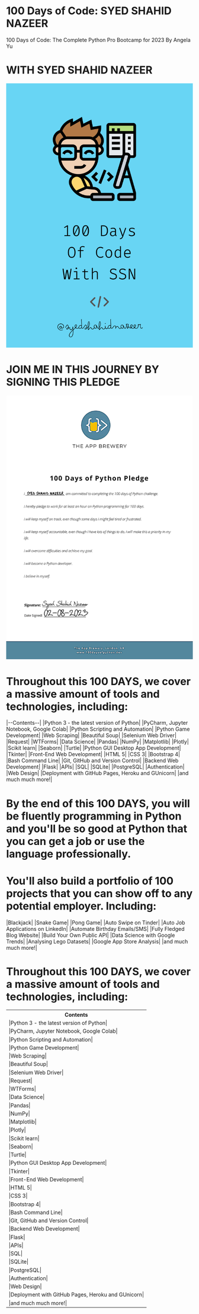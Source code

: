 #  100 Days of Code: SYED SHAHID NAZEER
  100 Days of Code: The Complete Python Pro Bootcamp for 2023 By Angela Yu

# WITH SYED SHAHID NAZEER

<p align="center">
  <img src="https://github.com/Syedshahidnazeer/-100-Days-of-Code--SYED-SHAHID-NAZEER/blob/main/README_Title.png">
</p>

# JOIN ME IN THIS JOURNEY BY SIGNING THIS PLEDGE

<p align="center">
  <img src="https://github.com/Syedshahidnazeer/-100-Days-of-Code--SYED-SHAHID-NAZEER/blob/main/README_Pledge.jpg">
</p>

# Throughout this 100 DAYS, we cover a massive amount of tools and technologies, including:

|--Contents--|
|Python 3 - the latest version of Python|
|PyCharm, Jupyter Notebook, Google Colab|
|Python Scripting and Automation|
|Python Game Development|
|Web Scraping|
|Beautiful Soup|
|Selenium Web Driver|
|Request|
|WTForms|
|Data Science|
|Pandas|
|NumPy|
|Matplotlib|
|Plotly|
|Scikit learn|
|Seaborn|
|Turtle|
|Python GUI Desktop App Development|
|Tkinter|
|Front-End Web Development|
|HTML 5|
|CSS 3|
|Bootstrap 4|
|Bash Command Line|
|Git, GitHub and Version Control|
|Backend Web Development|
|Flask|
|APIs|
|SQL|
|SQLite|
|PostgreSQL|
|Authentication|
|Web Design|
|Deployment with GitHub Pages, Heroku and GUnicorn|
|and much much more!|


# By the end of this 100 DAYS, you will be fluently programming in Python and you'll be so good at Python that you can get a job or use the language professionally.

# You'll also build a portfolio of 100 projects that you can show off to any potential employer. Including:

|Blackjack|
|Snake Game|
|Pong Game|
|Auto Swipe on Tinder|
|Auto Job Applications on LinkedIn|
|Automate Birthday Emails/SMS|
|Fully Fledged Blog Website|
|Build Your Own Public API|
|Data Science with Google Trends|
|Analysing Lego Datasets|
|Google App Store Analysis|
|and much much more!|

# Throughout this 100 DAYS, we cover a massive amount of tools and technologies, including:

<table>
  <tr>
    <th> Contents</th>
  </tr>
  <tr>
    <td>|Python 3 - the latest version of Python|</td>
  </tr>
  <tr>
    <td>|PyCharm, Jupyter Notebook, Google Colab|</td>
  </tr>
    <tr>
    <td>|Python Scripting and Automation|</td>
  </tr>
    <tr>
    <td>|Python Game Development|</td>
  </tr>
    <tr>
    <td>|Web Scraping|</td>
  </tr>
    <tr>
    <td>|Beautiful Soup|</td>
  </tr>
    <tr>
    <td>|Selenium Web Driver|</td>
  </tr>
    <tr>
    <td>|Request|</td>
  </tr>
    <tr>
    <td>|WTForms|</td>
  </tr>
    <tr>
    <td>|Data Science|</td>
  </tr>
    <tr>
    <td>|Pandas|</td>
  </tr> 
   <tr>
    <td>|NumPy|</td>
  </tr> 
   <tr>
    <td>|Matplotlib|</td>
  </tr> 
   <tr>
    <td>|Plotly|</td>
  </tr> 
   <tr>
    <td>|Scikit learn|</td>
  </tr> 
   <tr>
    <td>|Seaborn|</td>
  </tr> 
   <tr>
    <td>|Turtle|</td>
  </tr> 
   <tr>
    <td>|Python GUI Desktop App Development|</td>
  </tr> 
   <tr>
    <td>|Tkinter|</td>
  </tr> 
   <tr>
    <td>|Front-End Web Development|</td>
  </tr> 
   <tr>
    <td>|HTML 5|</td>
  </tr> 
   <tr>
    <td>|CSS 3|</td>
  </tr> 
   <tr>
    <td>|Bootstrap 4|</td>
  </tr>
   <tr>
    <td>|Bash Command Line|</td>
  </tr> 
   <tr>
    <td>|Git, GitHub and Version Control|</td>
  </tr> 
   <tr>
    <td>|Backend Web Development|</td>
  </tr> 
   <tr>
    <td>|Flask|</td>
  </tr> 
   <tr>
    <td>|APIs|</td>
  </tr> 
   <tr>
    <td>|SQL|</td>
  </tr> 
   <tr>
    <td>|SQLite|</td>
  </tr> 
   <tr>
    <td>|PostgreSQL|</td>
  </tr> 
   <tr>
    <td>|Authentication|</td>
  </tr>
   <tr>
    <td>|Web Design|</td>
  </tr> 
   <tr>
    <td>|Deployment with GitHub Pages, Heroku and GUnicorn|</td>
  </tr> 
   <tr>
    <td>|and much much more!|</td>
  </tr>
</table>
